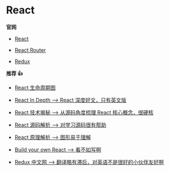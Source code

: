 # React

**官网**

- [React](https://zh-hans.reactjs.org/docs/getting-started.html)

- [React Router](https://reactrouter.com/web/guides/quick-start)

- [Redux](https://redux.js.org/)

**推荐 👍**

- [React 生命周期图](https://projects.wojtekmaj.pl/react-lifecycle-methods-diagram/)

- [React In Depth --> React 深度好文，只有英文版](https://medium.com/react-in-depth)

- [React 技术揭秘 --> 从源码角度梳理 React 核心概念，很硬核](https://react.iamkasong.com/#%E5%AF%BC%E5%AD%A6%E8%A7%86%E9%A2%91)

- [React 源码解析 --> 对学习源码很有帮助](https://react.jokcy.me/)

- [React 原理解析 --> 图形易于理解](https://yuchengkai.cn/react/)

- [Build your own React --> 看不如写啊](https://pomb.us/build-your-own-react/)

- [Redux 中文网 --> 翻译略有滞后，对英语不是很好的小伙伴友好啊](https://cn.redux.js.org/)
